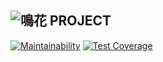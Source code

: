 ![鳴花 PROJECT](https://s3.akarinext.org/assets/*/HIME%20MIKOT%20%282%29.png)
---
[![Maintainability](https://api.codeclimate.com/v1/badges/119394261045aa8b18c4/maintainability)](https://codeclimate.com/github/sousuke0422/Mikoto/maintainability)
[![Test Coverage](https://api.codeclimate.com/v1/badges/119394261045aa8b18c4/test_coverage)](https://codeclimate.com/github/sousuke0422/Mikoto/test_coverage)
